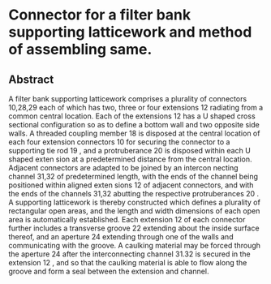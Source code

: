 # Connector for a filter bank supporting latticework and method of assembling same.

## Abstract
A filter bank supporting latticework comprises a plurality of connectors 10,28,29 each of which has two, three or four extensions 12 radiating from a common central location. Each of the extensions 12 has a U shaped cross sectional configuration so as to define a bottom wall and two opposite side walls. A threaded coupling member 18 is disposed at the central location of each four extension connectors 10 for securing the connector to a supporting tie rod 19 , and a protruberance 20 is disposed within each U shaped exten sion at a predetermined distance from the central location. Adjacent connectors are adapted to be joined by an intercon necting channel 31,32 of predetermined length, with the ends of the channel being positioned within aligned exten sions 12 of adjacent connectors, and with the ends of the channels 31,32 abutting the respective protruberances 20 . A supporting latticework is thereby constructed which defines a plurality of rectangular open areas, and the length and width dimensions of each open area is automatically established. Each extension 12 of each connector further includes a transverse groove 22 extending about the inside surface thereof, and an aperture 24 extending through one of the walls and communicating with the groove. A caulking material may be forced through the aperture 24 after the interconnecting channel 31.32 is secured in the extension 12 , and so that the caulking material is able to flow along the groove and form a seal between the extension and channel.